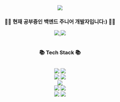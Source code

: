 <div align=center>
	<img src="https://capsule-render.vercel.app/api?type=waving&color=auto&height=200&section=header&text=Kiyeon%20Github!&fontSize=70" />	
</div>
<div align=center>
	<h3>👩‍💻 현재 공부중인 백엔드 주니어 개발자입니다:) 👩‍💻</h3>
	<a href="https://hapsunny.tistory.com/">
		<img src="https://img.shields.io/badge/Tistory-F36D5D?style=for-the-badge&logo=Tistory&logoColor=white">
	</a>
  
  <img src="https://img.shields.io/badge/Notion-F36D5D?style=for-the-badge&logo=Notion&logoColor=white">
</div>
<br>
<div align=center>
	<h3>📚 Tech Stack 📚</h3>
</div>

<br>
<div align=center> 
  <img src="https://img.shields.io/badge/python-3776AB?style=for-the-badge&logo=python&logoColor=white"> 
  <img src="https://img.shields.io/badge/java-007396?style=for-the-badge&logo=java&logoColor=white"> 
</div>
<div align=center> 
  <img src="https://img.shields.io/badge/django-092E20?style=for-the-badge&logo=django&logoColor=white">
  <img src="https://img.shields.io/badge/springboot-6DB33F?style=for-the-badge&logo=springboot&logoColor=white">
</div>
<div align=center> 
  <img src="https://img.shields.io/badge/mysql-4479A1?style=for-the-badge&logo=mysql&logoColor=white"> 
</div>
<div align=center> 
  <img src="https://img.shields.io/badge/gradle-02303A?style=for-the-badge&logo=gradle&logoColor=white">
  <img src="https://img.shields.io/badge/amazonaws-232F3E?style=for-the-badge&logo=amazonaws&logoColor=white"> 
  <br>
  
  <img src="https://img.shields.io/badge/github-181717?style=for-the-badge&logo=github&logoColor=white">
  <img src="https://img.shields.io/badge/git-F05032?style=for-the-badge&logo=git&logoColor=white">
  <br>
</div>
